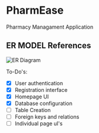 # PharmEase
 Pharmacy Managament Application
 
 ## ER MODEL References
  
![ER Diagram](https://user-images.githubusercontent.com/97435165/194021552-4ef7b6e8-62d1-4856-baca-7621eb89eff6.jpg)

To-Do's:
- [X] User authentication
- [X] Registration interface
- [X] Homepage UI
- [X] Database configuration
- [ ] Table Creation
- [ ] Foreign keys and relations
- [ ] Individual page uI's
